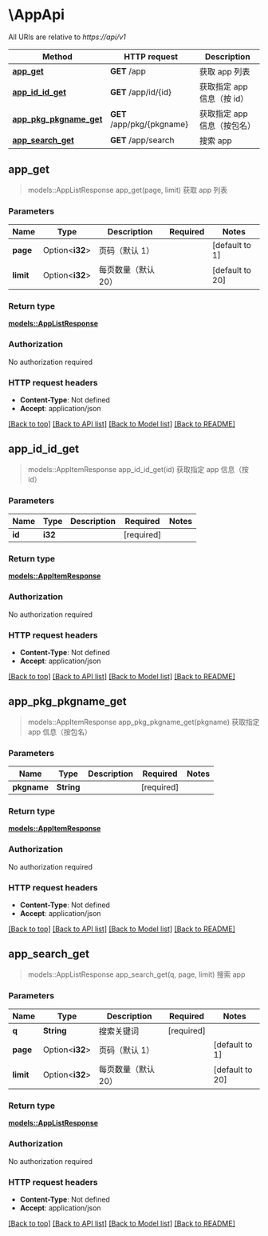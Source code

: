 # \AppApi

All URIs are relative to *https://api/v1*

Method | HTTP request | Description
------------- | ------------- | -------------
[**app_get**](AppApi.md#app_get) | **GET** /app | 获取 app 列表
[**app_id_id_get**](AppApi.md#app_id_id_get) | **GET** /app/id/{id} | 获取指定 app 信息（按 id）
[**app_pkg_pkgname_get**](AppApi.md#app_pkg_pkgname_get) | **GET** /app/pkg/{pkgname} | 获取指定 app 信息（按包名）
[**app_search_get**](AppApi.md#app_search_get) | **GET** /app/search | 搜索 app



## app_get

> models::AppListResponse app_get(page, limit)
获取 app 列表

### Parameters


Name | Type | Description  | Required | Notes
------------- | ------------- | ------------- | ------------- | -------------
**page** | Option<**i32**> | 页码（默认 1） |  |[default to 1]
**limit** | Option<**i32**> | 每页数量（默认 20） |  |[default to 20]

### Return type

[**models::AppListResponse**](AppListResponse.md)

### Authorization

No authorization required

### HTTP request headers

- **Content-Type**: Not defined
- **Accept**: application/json

[[Back to top]](#) [[Back to API list]](../README.md#documentation-for-api-endpoints) [[Back to Model list]](../README.md#documentation-for-models) [[Back to README]](../README.md)


## app_id_id_get

> models::AppItemResponse app_id_id_get(id)
获取指定 app 信息（按 id）

### Parameters


Name | Type | Description  | Required | Notes
------------- | ------------- | ------------- | ------------- | -------------
**id** | **i32** |  | [required] |

### Return type

[**models::AppItemResponse**](AppItemResponse.md)

### Authorization

No authorization required

### HTTP request headers

- **Content-Type**: Not defined
- **Accept**: application/json

[[Back to top]](#) [[Back to API list]](../README.md#documentation-for-api-endpoints) [[Back to Model list]](../README.md#documentation-for-models) [[Back to README]](../README.md)


## app_pkg_pkgname_get

> models::AppItemResponse app_pkg_pkgname_get(pkgname)
获取指定 app 信息（按包名）

### Parameters


Name | Type | Description  | Required | Notes
------------- | ------------- | ------------- | ------------- | -------------
**pkgname** | **String** |  | [required] |

### Return type

[**models::AppItemResponse**](AppItemResponse.md)

### Authorization

No authorization required

### HTTP request headers

- **Content-Type**: Not defined
- **Accept**: application/json

[[Back to top]](#) [[Back to API list]](../README.md#documentation-for-api-endpoints) [[Back to Model list]](../README.md#documentation-for-models) [[Back to README]](../README.md)


## app_search_get

> models::AppListResponse app_search_get(q, page, limit)
搜索 app

### Parameters


Name | Type | Description  | Required | Notes
------------- | ------------- | ------------- | ------------- | -------------
**q** | **String** | 搜索关键词 | [required] |
**page** | Option<**i32**> | 页码（默认 1） |  |[default to 1]
**limit** | Option<**i32**> | 每页数量（默认 20） |  |[default to 20]

### Return type

[**models::AppListResponse**](AppListResponse.md)

### Authorization

No authorization required

### HTTP request headers

- **Content-Type**: Not defined
- **Accept**: application/json

[[Back to top]](#) [[Back to API list]](../README.md#documentation-for-api-endpoints) [[Back to Model list]](../README.md#documentation-for-models) [[Back to README]](../README.md)

